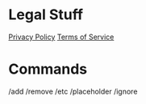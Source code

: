 # Legal Stuff
[Privacy Policy](/privacy.md)
[Terms of Service](/terms.md)

# Commands
/add
/remove
/etc
/placeholder
/ignore
